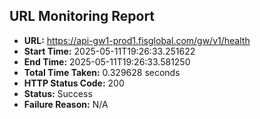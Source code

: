 ## URL Monitoring Report

- **URL:** https://api-gw1-prod1.fisglobal.com/gw/v1/health
- **Start Time:** 2025-05-11T19:26:33.251622
- **End Time:** 2025-05-11T19:26:33.581250
- **Total Time Taken:** 0.329628 seconds
- **HTTP Status Code:** 200
- **Status:** Success
- **Failure Reason:** N/A
